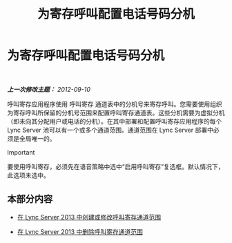 ﻿---
title: 为寄存呼叫配置电话号码分机
TOCTitle: 为寄存呼叫配置电话号码分机
ms:assetid: fbf97624-9587-42a6-b276-1b69c574a74d
ms:mtpsurl: https://technet.microsoft.com/zh-cn/library/Gg182611(v=OCS.15)
ms:contentKeyID: 49314836
ms.date: 05/19/2016
mtps_version: v=OCS.15
ms.translationtype: HT
---

# 为寄存呼叫配置电话号码分机

 

_**上一次修改主题：** 2012-09-10_

呼叫寄存应用程序使用 呼叫寄存 通道表中的分机号来寄存呼叫。您需要使用组织为寄存呼叫所保留的分机号范围来配置呼叫寄存通道表。这些分机需要为虚拟分机（即未向其分配用户或电话的分机）。在其中部署和配置呼叫寄存应用程序的每个 Lync Server 池可以有一个或多个通道范围。通道范围在 Lync Server 部署中必须是全局唯一的。

> [!IMPORTANT]  
> 要使用呼叫寄存，必须先在语音策略中选中“启用呼叫寄存”复选框。默认情况下，此选项未选中。


## 本部分内容

  - [在 Lync Server 2013 中创建或修改呼叫寄存通道范围](lync-server-2013-create-or-modify-a-call-park-orbit-range.md)

  - [在 Lync Server 2013 中删除呼叫寄存通道范围](lync-server-2013-delete-a-call-park-orbit-range.md)

